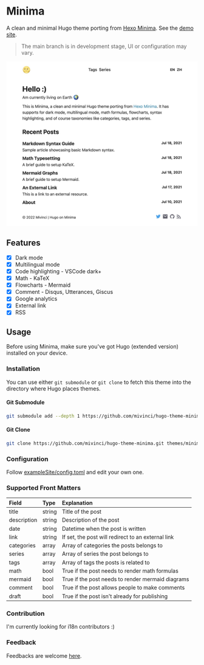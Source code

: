 # Minima

A clean and minimal Hugo theme porting from [Hexo Minima](https://github.com/adisaktijrs/hexo-theme-minima). See the [demo site](https://mivinci.github.io/hugo-theme-minima).

> The main branch is in development stage, UI or configuration may vary.

![screenshot](./images/tn.png)

## Features

- [x] Dark mode
- [x] Multilingual mode
- [x] Code highlighting - VSCode dark+
- [x] Math - KaTeX
- [x] Flowcharts - Mermaid
- [x] Comment - Disqus, Utterances, Giscus
- [x] Google analytics
- [x] External link
- [x] RSS

## Usage

Before using Minima, make sure you've got Hugo (extended version) installed on your device.

### Installation

You can use either `git submodule` or `git clone` to fetch this theme into the directory where Hugo places themes.

#### Git Submodule

```bash
git submodule add --depth 1 https://github.com/mivinci/hugo-theme-minima.git themes/minima
```

#### Git Clone

```bash
git clone https://github.com/mivinci/hugo-theme-minima.git themes/minima
```


### Configuration

Follow [exampleSite/config.toml](https://github.com/Mivinci/hugo-theme-minima/blob/main/exampleSite/config.toml) and edit your own one.

### Supported Front Matters

| Field       | Type   | Explanation                                            |
|:----------- |:------ |:------------------------------------------------------ |
| title       | string | Title of the post                                      |
| description | string | Description of the post                                |
| date        | string | Datetime when the post is written                      |
| link        | string | If set, the post will redirect to an external link     |
| categories  | array  | Array of categories the posts belongs to               |
| series      | array  | Array of series the post belongs to                    |
| tags        | array  | Array of tags the posts is related to                  |
| math        | bool   | True if the post needs to render math formulas         |
| mermaid     | bool   | True if the post needs to render mermaid diagrams      |
| comment     | bool   | True if the post allows people to make comments        |
| draft       | bool   | True if the post isn't already for publishing          |


### Contribution

I'm currently looking for i18n contributors :)

### Feedback

Feedbacks are welcome [here](https://github.com/Mivinci/hugo-theme-minima/issues).
